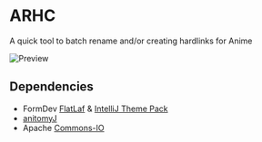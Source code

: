 # ARHC
A quick tool to batch rename and/or creating hardlinks for Anime

![Preview](https://vodes.pw/i/Alex/TalsnVj6Vn5LMND.png)

## Dependencies
- FormDev [FlatLaf](https://mvnrepository.com/artifact/com.formdev/flatlaf) & [IntelliJ Theme Pack](https://mvnrepository.com/artifact/com.formdev/flatlaf-intellij-themes)
- [anitomyJ](https://mvnrepository.com/artifact/com.dgtlrepublic/anitomyJ)
- Apache [Commons-IO](https://mvnrepository.com/artifact/commons-io/commons-io)
